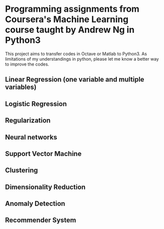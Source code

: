 # Programming assignments from Coursera's Machine Learning course taught by Andrew Ng in Python3

This project aims to transfer codes in Octave or Matlab to Python3. As limitations of my understandings in python, please let me know a better way to improve the codes.

## Linear Regression (one variable and multiple variables)
## Logistic Regression
## Regularization
## Neural networks
## Support Vector Machine
## Clustering
## Dimensionality Reduction
## Anomaly Detection
## Recommender System
